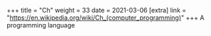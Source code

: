 +++
title = "Ch"
weight = 33
date = 2021-03-06
[extra]
link = "https://en.wikipedia.org/wiki/Ch_(computer_programming)"
+++
A programming language

